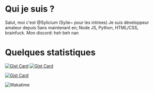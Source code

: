 # Qui je suis ?
Salut, moi c'est @Sylicium (Sylie~ pour les intimes)
Je suis développeur amateur depuis 5ans maintenant en;
Node JS, Python, HTML/CSS, brainfuck.
Mon discord: heh beh nan

# Quelques statistiques
[![Gist Card](https://github-readme-stats.vercel.app/api?username=sylicium&show_icons=true)](https://gist.github.com/Yizack/bbfce31e0217a3689c8d961a356cb10d/)
[![Gist Card](https://github-readme-stats.vercel.app/api/top-langs/?username=sylicium&layout=compact)](https://gist.github.com/Yizack/bbfce31e0217a3689c8d961a356cb10d/)

[![Gist Card](https://github-readme-stats.vercel.app/api/wakatime?username=sylicium)](https://gist.github.com/Yizack/bbfce31e0217a3689c8d961a356cb10d/)

![Wakatime](https://wakatime.com/badge/user/018ecf52-8546-4a69-8cbb-0614a3b95bb9.svg)

<!---
Sylicium/Sylicium is a ✨ special ✨ repository because its `README.md` (this file) appears on your GitHub profile.
You can click the Preview link to take a look at your changes.
--->
